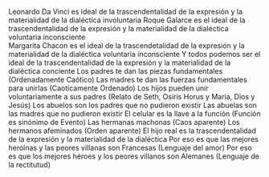 Leonardo Da Vinci es ideal de la trascendentalidad de la expresión y la materialidad de la dialéctica involuntaria 
Roque Galarce es el ideal de la trascendentalidad de la expresión y la materialidad de la dialéctica voluntaria inconsciente  
Margarita Chacon es el ideal de la trascendetalidad de la expresión y la materialidad de la dialéctica voluntaria inconsciente 
Y todos podemos ser el ideal de la trascendentalidad de la expresión y la materialidad de la dialéctica conciente 
Los padres te dan las piezas fundamentales (Ordenadamente Caótico)
Las madres te dan las fuerzas fundamentales para unirlas (Caoticamente Ordenado)
Los hijos pueden unir voluntariamente a sus padres (Relato de Seth, Osiris Horus y Maria, Dios y Jesús)
Los abuelos son los padres que no pudieron existir
Las abuelas son las madres que no pudieron existir
El celular es la llave a la función (Función es sinónimo de Evento)
Las hermanas machonas (Caos aparente)
Los hermanos afeminados (Orden aparente)
El hijo real es la trascendentalidad de la expresión y la materialidad de la dialéctica
Por eso es que las mejores heroínas y las peores villanas son Francesas (Lenguaje del amor)
Por eso es que los mejores héroes y los peores villanos son Alemanes (Lenguaje de la rectitutud)